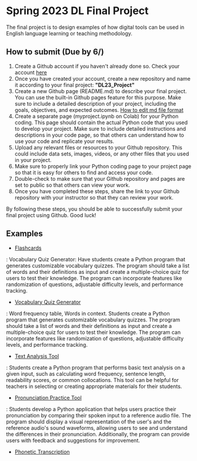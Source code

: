 # Spring 2023 DL Final Project

The final project is to design examples of how digital tools can be used in English language learning or teaching methodology.

## How to submit (Due by 6/)

1. Create a Github account if you haven't already done so. Check your account [here](https://docs.google.com/spreadsheets/d/17SX51lCqOdtvC7cAGoX5tP9fKwVdGY5sRzMg2pXh9uk/edit#gid=0)
2. Once you have created your account, create a new repository and name it according to your final project: **"DL23_Project"**
3. Create a new Github page (README.md) to describe your final project. You can use the built-in Github pages feature for this purpose. Make sure to include a detailed description of your project, including the goals, objectives, and expected outcomes. [How to edit md file format](https://docs.github.com/en/get-started/writing-on-github/getting-started-with-writing-and-formatting-on-github/quickstart-for-writing-on-github)
4. Create a separate page (myproject.ipynb on Colab) for your Python coding. This page should contain the actual Python code that you used to develop your project. Make sure to include detailed instructions and descriptions in your code page, so that others can understand how to use your code and replicate your results.
5. Upload any relevant files or resources to your Github repository. This could include data sets, images, videos, or any other files that you used in your project.
6. Make sure to properly link your Python coding page to your project page so that it is easy for others to find and access your code.
7. Double-check to make sure that your Github repository and pages are set to public so that others can view your work.
8. Once you have completed these steps, share the link to your Github repository with your instructor so that they can review your work.

By following these steps, you should be able to successfully submit your final project using Github. Good luck!

## Examples
+ [Flashcards](https://github.com/MK316/Spring2023/blob/main/DL/DLProject/01_flashcards.ipynb)

: Vocabulary Quiz Generator: Have students create a Python program that generates customizable vocabulary quizzes. The program should take a list of words and their definitions as input and create a multiple-choice quiz for users to test their knowledge. The program can incorporate features like randomization of questions, adjustable difficulty levels, and performance tracking.

+ [Vocabulary Quiz Generator](https://github.com/MK316/Spring2023/blob/main/DL/DLProject/2_VocabularyQuiz.ipynb)

: Word frequency table, Words in context. Students create a Python program that generates customizable vocabulary quizzes. The program should take a list of words and their definitions as input and create a multiple-choice quiz for users to test their knowledge. The program can incorporate features like randomization of questions, adjustable difficulty levels, and performance tracking.

+ [Text Analysis Tool](https://github.com/MK316/Spring2023/blob/main/DL/DLProject/3_WordFrequency.ipynb)

: Students create a Python program that performs basic text analysis on a given input, such as calculating word frequency, sentence length, readability scores, or common collocations. This tool can be helpful for teachers in selecting or creating appropriate materials for their students.

+ [Pronunciation Practice Tool](https://github.com/MK316/Spring2023/blob/main/DL/DLProject/4_SpeechRecognition.ipynb)

: Students develop a Python application that helps users practice their pronunciation by comparing their spoken input to a reference audio file. The program should display a visual representation of the user's and the reference audio's sound waveforms, allowing users to see and understand the differences in their pronunciation. Additionally, the program can provide users with feedback and suggestions for improvement.

+ [Phonetic Transcription](https://github.com/MK316/Spring2023/blob/main/DL/DLProject/Phonetic_Transcription_Practice.ipynb)

